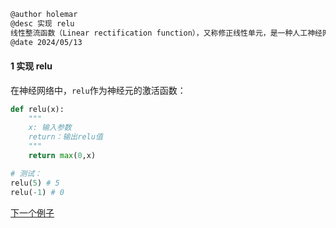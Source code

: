 ```markdown
@author holemar
@desc 实现 relu
线性整流函数（Linear rectification function），又称修正线性单元，是一种人工神经网络中常用的激活函数（activation function），通常指代以斜坡函数及其变种为代表的非线性函数。
@date 2024/05/13
```

#### 1 实现 relu

在神经网络中，`relu`作为神经元的激活函数：

```python
def relu(x):
    """
    x: 输入参数
    return：输出relu值
    """
    return max(0,x)                                                                 

# 测试：
relu(5) # 5
relu(-1) # 0
```



[下一个例子](2.md)